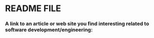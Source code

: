 # README FILE
### A link to an article or web site you find interesting related to software development/engineering:


